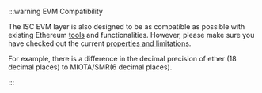 :::warning EVM Compatibility

The ISC EVM layer is also designed to be as compatible as possible with existing Ethereum
[tools](../getting-started/tools.mdx) and functionalities. However, please make sure you have checked out the current
[properties and limitations](../getting-started/compatibility.md).

For example, there is a difference in the decimal precision of ether (18 decimal places) to MIOTA/SMR(6 decimal places).

:::